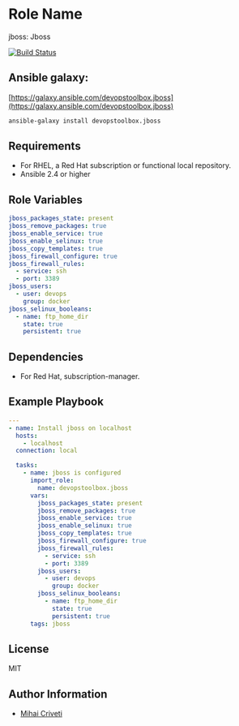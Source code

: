 Role Name
=========

jboss: Jboss

[![Build Status](https://travis-ci.org/cmihai-ansible/jboss.svg?branch=master)](https://travis-ci.org/cmihai-ansible/jboss)

Ansible galaxy:
---------------

[https://galaxy.ansible.com/devopstoolbox.jboss](https://galaxy.ansible.com/devopstoolbox.jboss)

```bash
ansible-galaxy install devopstoolbox.jboss
```

Requirements
------------

- For RHEL, a Red Hat subscription or functional local repository.
- Ansible 2.4 or higher

Role Variables
--------------

```yaml
jboss_packages_state: present
jboss_remove_packages: true
jboss_enable_service: true
jboss_enable_selinux: true
jboss_copy_templates: true
jboss_firewall_configure: true
jboss_firewall_rules:
  - service: ssh
  - port: 3389
jboss_users:
  - user: devops
    group: docker
jboss_selinux_booleans:
  - name: ftp_home_dir
    state: true
    persistent: true
```

Dependencies
------------

- For Red Hat, subscription-manager.

Example Playbook
----------------

```yaml
---
- name: Install jboss on localhost
  hosts:
    - localhost
  connection: local

  tasks:
    - name: jboss is configured
      import_role:
        name: devopstoolbox.jboss
      vars:
        jboss_packages_state: present
        jboss_remove_packages: true
        jboss_enable_service: true
        jboss_enable_selinux: true
        jboss_copy_templates: true
        jboss_firewall_configure: true
        jboss_firewall_rules:
          - service: ssh
          - port: 3389
        jboss_users:
          - user: devops
            group: docker
        jboss_selinux_booleans:
          - name: ftp_home_dir
            state: true
            persistent: true
      tags: jboss
```

License
-------

MIT

Author Information
------------------

- [Mihai Criveti](https://www.linkedin.com/in/devopstoolbox.)
